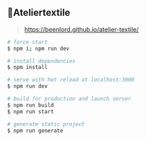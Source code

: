 ## 🛒Ateliertextile

> https://beenlord.github.io/atelier-textile/

```bash
# force start
$ npm i; npm run dev

# install dependencies
$ npm install

# serve with hot reload at localhost:3000
$ npm run dev

# build for production and launch server
$ npm run build
$ npm run start

# generate static project
$ npm run generate
```
